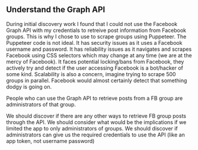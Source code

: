 ## Understand the Graph API

During initial discovery work I found that I could not use the Facebook Graph API with my credentials to retreive post information from Facebook groups. This is why I chose to use to scrape groups using Puppeteer. The Puppeteer code is not ideal. It has security issues as it uses a Facebook username and password. It has reliability issues as it navigates and scrapes Facebook using CSS selectors which may change at any time (we are at the mercy of Facebook). It faces potential locking/bans from Facebook, they actively try and detect if the user accessing Facebook is a bot/hacker of some kind. Scalability is also a concern, imagine trying to scrape 500 groups in parallel. Facebook would almost certainly detect that something dodgy is going on. 

People who can use the Graph API to retrieve posts from a FB group are administrators of that group.

We should discover if there are any other ways to retrieve FB group posts through the API.
We should consider what would be the implications if we limited the app to only administrators of groups. 
We should discover if administrators can give us the required credentials to use the API (like an app token, not username password)